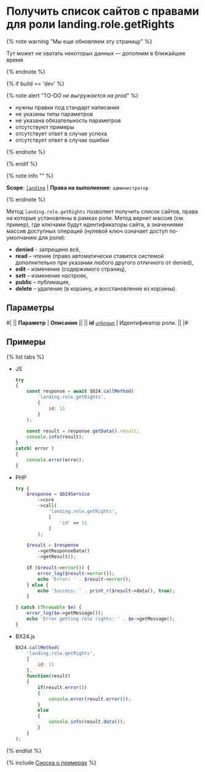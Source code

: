 # Получить список сайтов с правами для роли landing.role.getRights

{% note warning "Мы еще обновляем эту страницу" %}

Тут может не хватать некоторых данных — дополним в ближайшее время

{% endnote %}

{% if build == 'dev' %}

{% note alert "TO-DO _не выгружается на prod_" %}

- нужны правки под стандарт написания
- не указаны типы параметров
- не указана обязательность параметров
- отсутствуют примеры
- отсутствует ответ в случае успеха
- отсутствует ответ в случае ошибки

{% endnote %}

{% endif %}

{% note info "" %}

**Scope**: [`landing`](../../../scopes/permissions.md) | **Права на выполнение**: `администратор`

{% endnote %}

Метод `landing.role.getRights` позволяет получить список сайтов, права на которые установлены в рамках роли. Метод вернет массив (см. пример), где ключами будут идентификаторы сайта, а значениями массив доступных операций (нулевой ключ означает доступ по-умолчанию для роли):

- **denied** - запрещено всё,
- **read** – чтение (право автоматически ставится системой дополнительно при указании любого другого отличного от denied),
- **edit** – изменение (содержимого страниц),
- **sett** – изменение настроек,
- **public** – публикация,
- **delete** – удаление (в корзину, и восстановление из корзины).

## Параметры

#|
|| **Параметр** | **Описание** ||
|| **id**
[`unknown`](../../../data-types.md) | Идентификатор роли. ||
|#

## Примеры

{% list tabs %}

- JS


    ```js
    try
    {
    	const response = await $b24.callMethod(
    		'landing.role.getRights',
    		{
    			id: 11
    		}
    	);
    	
    	const result = response.getData().result;
    	console.info(result);
    }
    catch( error )
    {
    	console.error(error);
    }
    ```

- PHP


    ```php
    try {
        $response = $b24Service
            ->core
            ->call(
                'landing.role.getRights',
                [
                    'id' => 11
                ]
            );
    
        $result = $response
            ->getResponseData()
            ->getResult();
    
        if ($result->error()) {
            error_log($result->error());
            echo 'Error: ' . $result->error();
        } else {
            echo 'Success: ' . print_r($result->data(), true);
        }
    
    } catch (Throwable $e) {
        error_log($e->getMessage());
        echo 'Error getting role rights: ' . $e->getMessage();
    }
    ```

- BX24.js

    ```js
    BX24.callMethod(
        'landing.role.getRights',
        {
            id: 11
        },
        function(result)
        {
            if(result.error())
            {
                console.error(result.error());
            }
            else
            {
                console.info(result.data());
            }
        }
    );
    ```

{% endlist %}

{% include [Сноска о примерах](../../../../_includes/examples.md) %}
